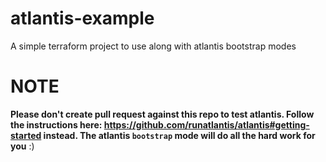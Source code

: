 # atlantis-example
A simple terraform project to use along with atlantis bootstrap modes

# NOTE
**Please don't create pull request against this repo to test atlantis. Follow the instructions here: https://github.com/runatlantis/atlantis#getting-started instead. The atlantis `bootstrap` mode will do all the hard work for you** :)
